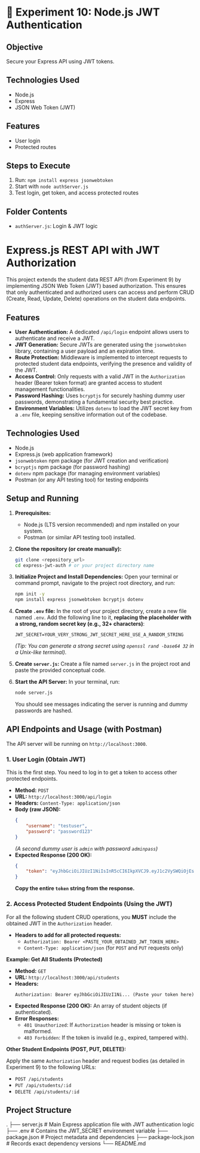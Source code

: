 # 🔐 Experiment 10: Node.js JWT Authentication

## Objective
Secure your Express API using JWT tokens.

## Technologies Used
- Node.js
- Express
- JSON Web Token (JWT)

## Features
- User login
- Protected routes

## Steps to Execute
1. Run: `npm install express jsonwebtoken`
2. Start with `node authServer.js`
3. Test login, get token, and access protected routes

## Folder Contents
- `authServer.js`: Login & JWT logic


# Express.js REST API with JWT Authorization

This project extends the student data REST API (from Experiment 9) by implementing JSON Web Token (JWT) based authorization. This ensures that only authenticated and authorized users can access and perform CRUD (Create, Read, Update, Delete) operations on the student data endpoints.

## Features

* **User Authentication:** A dedicated `/api/login` endpoint allows users to authenticate and receive a JWT.
* **JWT Generation:** Secure JWTs are generated using the `jsonwebtoken` library, containing a user payload and an expiration time.
* **Route Protection:** Middleware is implemented to intercept requests to protected student data endpoints, verifying the presence and validity of the JWT.
* **Access Control:** Only requests with a valid JWT in the `Authorization` header (Bearer token format) are granted access to student management functionalities.
* **Password Hashing:** Uses `bcryptjs` for securely hashing dummy user passwords, demonstrating a fundamental security best practice.
* **Environment Variables:** Utilizes `dotenv` to load the JWT secret key from a `.env` file, keeping sensitive information out of the codebase.

## Technologies Used

* Node.js
* Express.js (web application framework)
* `jsonwebtoken` npm package (for JWT creation and verification)
* `bcryptjs` npm package (for password hashing)
* `dotenv` npm package (for managing environment variables)
* Postman (or any API testing tool) for testing endpoints

## Setup and Running

1.  **Prerequisites:**
    * Node.js (LTS version recommended) and npm installed on your system.
    * Postman (or similar API testing tool) installed.

2.  **Clone the repository (or create manually):**
    ```bash
    git clone <repository_url>
    cd express-jwt-auth # or your project directory name
    ```

3.  **Initialize Project and Install Dependencies:**
    Open your terminal or command prompt, navigate to the project root directory, and run:
    ```bash
    npm init -y
    npm install express jsonwebtoken bcryptjs dotenv
    ```

4.  **Create `.env` file:**
    In the root of your project directory, create a new file named `.env`. Add the following line to it, **replacing the placeholder with a strong, random secret key (e.g., 32+ characters)**:
    ```
    JWT_SECRET=YOUR_VERY_STRONG_JWT_SECRET_HERE_USE_A_RANDOM_STRING
    ```
    *(Tip: You can generate a strong secret using `openssl rand -base64 32` in a Unix-like terminal).*

5.  **Create `server.js`:**
    Create a file named `server.js` in the project root and paste the provided conceptual code.

6.  **Start the API Server:**
    In your terminal, run:
    ```bash
    node server.js
    ```
    You should see messages indicating the server is running and dummy passwords are hashed.

## API Endpoints and Usage (with Postman)

The API server will be running on `http://localhost:3000`.

### 1. User Login (Obtain JWT)

This is the first step. You need to log in to get a token to access other protected endpoints.
* **Method:** `POST`
* **URL:** `http://localhost:3000/api/login`
* **Headers:** `Content-Type: application/json`
* **Body (raw JSON):**
    ```json
    {
        "username": "testuser",
        "password": "password123"
    }
    ```
    *(A second dummy user is `admin` with password `adminpass`)*
* **Expected Response (200 OK):**
    ```json
    {
        "token": "eyJhbGciOiJIUzI1NiIsInR5cCI6IkpXVCJ9.eyJ1c2VySWQiOjEsInVzZXJuYW1lIjoidGVzdHVzZXIiLCJpYXQiOjE2..."
    }
    ```
    **Copy the entire `token` string from the response.**

### 2. Access Protected Student Endpoints (Using the JWT)

For all the following student CRUD operations, you **MUST** include the obtained JWT in the `Authorization` header.

* **Headers to add for all protected requests:**
    * `Authorization: Bearer <PASTE_YOUR_OBTAINED_JWT_TOKEN_HERE>`
    * `Content-Type: application/json` (for `POST` and `PUT` requests only)

**Example: Get All Students (Protected)**

* **Method:** `GET`
* **URL:** `http://localhost:3000/api/students`
* **Headers:**
    ```
    Authorization: Bearer eyJhbGciOiJIUzI1Ni... (Paste your token here)
    ```
* **Expected Response (200 OK):** An array of student objects (if authenticated).
* **Error Responses:**
    * `401 Unauthorized`: If `Authorization` header is missing or token is malformed.
    * `403 Forbidden`: If the token is invalid (e.g., expired, tampered with).

**Other Student Endpoints (POST, PUT, DELETE):**

Apply the same `Authorization` header and request bodies (as detailed in Experiment 9) to the following URLs:

* `POST /api/students`
* `PUT /api/students/:id`
* `DELETE /api/students/:id`

## Project Structure

.
├── server.js               # Main Express application file with JWT authentication logic
├── .env                    # Contains the JWT_SECRET environment variable
├── package.json            # Project metadata and dependencies
├── package-lock.json       # Records exact dependency versions
└── README.md

